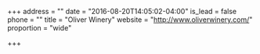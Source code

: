 +++
address = ""
date = "2016-08-20T14:05:02-04:00"
is_lead = false
phone = ""
title = "Oliver Winery"
website = "http://www.oliverwinery.com/"
proportion = "wide"

+++
